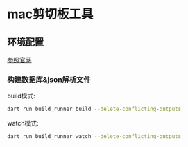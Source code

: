 # mac剪切板工具

## 环境配置

[参照官网](https://flutter.dev/desktop)

### 构建数据库&json解析文件

build模式: 
```bash 
dart run build_runner build --delete-conflicting-outputs
```

watch模式:
```bash
dart run build_runner watch --delete-conflicting-outputs
```

